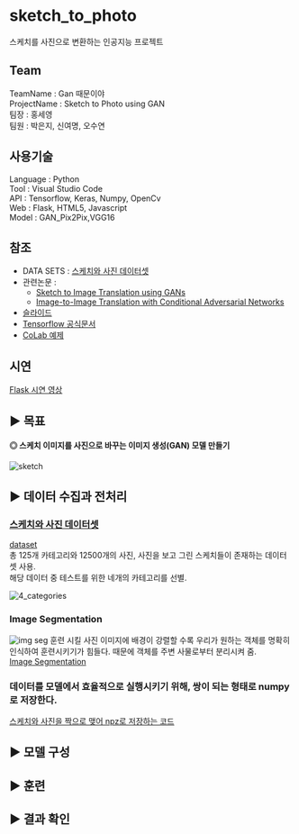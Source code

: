 # sketch_to_photo
스케치를 사진으로 변환하는 인공지능 프로젝트

## Team
TeamName : Gan 때문이야       
ProjectName : Sketch to Photo using GAN     
팀장 : 홍세영     
팀원 : 박은지, 신여명, 오수연     

## 사용기술
Language : Python        
Tool : Visual Studio Code      
API : Tensorflow, Keras, Numpy, OpenCv        
Web : Flask, HTML5, Javascript       
Model : GAN_Pix2Pix,VGG16     

## 참조
 * DATA SETS : [스케치와 사진 데이터셋](http://sketchy.eye.gatech.edu/)       
 * 관련논문 :        
     - [Sketch to Image Translation using GANs](https://lisa.fan/Resources/SketchGAN/sketch-image-translation.pdf)      
     - [Image-to-Image Translation with Conditional Adversarial Networks](https://arxiv.org/pdf/1611.07004.pdf)       
 * [슬라이드](https://lisa.fan/Resources/SketchGAN/sketchganslides.pdf)        
 * [Tensorflow 공식문서](https://www.tensorflow.org/tutorials/generative/pix2pix)
 * [CoLab 예제](https://colab.research.google.com/github/tensorflow/docs/blob/master/site/en/tutorials/generative/pix2pix.ipynb)         
 
## 시연
[Flask 시연 영상](https://youtu.be/9ftY67cGDOA)         

## ▶ 목표   

#### ◎ 스케치 이미지를 사진으로 바꾸는 이미지 생성(GAN) 모델 만들기      
![sketch](https://img1.daumcdn.net/thumb/R1280x0/?scode=mtistory2&fname=https%3A%2F%2Fblog.kakaocdn.net%2Fdn%2Fwnaed%2FbtqQIV2opBd%2F2QsiIbR9Dmz4UdnHmTX8bK%2Fimg.jpg)
<br />
## ▶ 데이터 수집과 전처리       

### [스케치와 사진 데이터셋](http://sketchy.eye.gatech.edu/) 
[dataset](https://img1.daumcdn.net/thumb/R1280x0/?scode=mtistory2&fname=https%3A%2F%2Fblog.kakaocdn.net%2Fdn%2FSDqup%2FbtqQKuYDzlo%2F5bGyjnufrfovOPX1NdE1J0%2Fimg.png)        
총 125개 카테고리와 12500개의 사진, 사진을 보고 그린 스케치들이 존재하는 데이터셋 사용.       
해당 데이터 중 테스트를 위한 네개의 카테고리를 선별.       

![4_categories](https://img1.daumcdn.net/thumb/R1280x0/?scode=mtistory2&fname=https%3A%2F%2Fblog.kakaocdn.net%2Fdn%2FpfbB0%2FbtqQR63p7G6%2FIp6n4ms9pZW3kKKHKpFhk1%2Fimg.jpg)


### Image Segmentation
![img seg](https://img1.daumcdn.net/thumb/R1280x0/?scode=mtistory2&fname=https%3A%2F%2Fblog.kakaocdn.net%2Fdn%2FcCoR2m%2FbtqQXBu5omK%2FYXix5FhOgiC2O1RebGyme0%2Fimg.jpg)
훈련 시킬 사진 이미지에 배경이 강렬할 수록 우리가 원하는 객체를 명확히 인식하여 훈련시키기가 힘들다. 때문에 객체를 주변 사물로부터 분리시켜 줌.          
[Image Segmentation](https://github.com/maiorem/sketch_to_photo/blob/main/Project/pix2pix/pix2pix_imagesegmentation.py)


### 데이터를 모델에서 효율적으로 실행시키기 위해, 쌍이 되는 형태로 numpy로 저장한다.
[스케치와 사진을 짝으로 맺어 npz로 저장하는 코드](https://github.com/maiorem/sketch_to_photo/blob/main/Project/pix2pix/pix2pix_0_save_new.py)           

## ▶ 모델 구성

## ▶ 훈련

## ▶ 결과 확인


